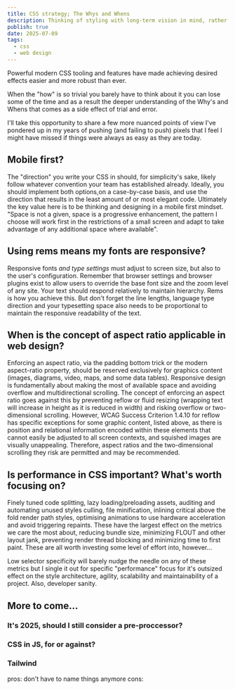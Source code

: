 ```yaml
---
title: CSS strategy; The Whys and Whens
description: Thinking of styling with long-term vision in mind, rather than focusing solely on immediate effect.
publish: true
date: 2025-07-09
tags:
  - css
  - web design
---
```


Powerful modern CSS tooling and features have made achieving desired effects easier and more robust than ever.

When the "how" is so trivial you barely have to think about it you can lose some of the time and as a result the deeper understanding of the Why's and Whens that comes as a side effect of trial and error.

I'll take this opportunity to share a few more nuanced points of view I've pondered up in my years of pushing (and failing to push) pixels that I feel I might have missed if things were always as easy as they are today.


## Mobile first?

The "direction" you write your CSS in should, for simplicity's sake, likely follow whatever convention your team has established already. Ideally, you should implement both options,on a case-by-case basis, and use the direction that results in the least amount of or most elegant code. Ultimately the key value here is to be thinking and designing in a mobile first mindset. "Space is not a given, space is a progressive enhancement, the pattern I choose will work first in the restrictions of a small screen and adapt to take advantage of any additional space where available".

## Using rems means my fonts are responsive?

Responsive fonts _and type settings_ must adjust to screen size, but also to the user's configuration. Remember that browser settings and browser plugins exist to allow users to override the base font size and the zoom level of any site. Your text should respond relatively to maintain hierarchy. Rems is how you achieve this. But don't forget the line lengths, language type direction and your typesetting space also needs to be proportional to maintain the responsive readability of the text.


## When is the concept of aspect ratio applicable in web design?

Enforcing an aspect ratio, via the padding bottom trick or the modern aspect-ratio property, should be reserved exclusively for graphics content (images, diagrams, video, maps, and some data tables). Responsive design is fundamentally about making the most of available space and avoiding overflow and multidirectional scrolling. The concept of enforcing an aspect ratio goes against this by preventing reflow or fluid resizing (wrapping text will increase in height as it is reduced in width) and risking overflow or two-dimensional scrolling. However, WCAG Success Criterion 1.4.10 for reflow has specific exceptions for some graphic content, listed above, as there is position and relational information encoded within these elements that cannot easily be adjusted to all screen contexts, and squished images are visually unappealing. Therefore, aspect ratios and the two-dimensional scrolling they risk are permitted and may be recommended.


## Is performance in CSS important? What's worth focusing on?

Finely tuned code splitting, lazy loading/preloading assets, auditing and automating unused styles culling, file  minification, inlining critical above the fold render path styles, optimising animations to use hardware acceleration and avoid triggering repaints. These have the largest effect on the metrics we care the most about, reducing bundle size, minimizing FLOUT and other layout jank, preventing render thread blocking and minimizing time to first paint. These are all worth investing some level of effort into, however...

Low selector specificity will barely nudge the needle on any of these metrics but I single it out for specific "performance" focus for it's outsized effect on the style architecture, agility, scalability and maintainability of a project. Also, developer sanity.


## More to come... 

### It's 2025, should I still consider a pre-proccessor?

### CSS in JS, for or against?


### Tailwind 

pros: don't have to name things anymore 
cons: 
